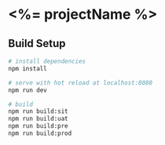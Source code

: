 # <%= projectName %>

## Build Setup

``` bash
# install dependencies
npm install

# serve with hot reload at localhost:8080
npm run dev

# build
npm run build:sit
npm run build:uat
npm run build:pre
npm run build:prod
```

